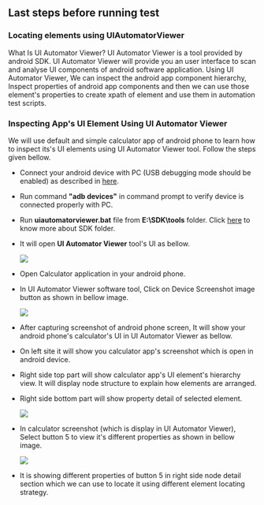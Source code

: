 ## Last steps before running test

### Locating elements using UIAutomatorViewer
What Is UI Automator Viewer?
UI Automator Viewer is a tool provided by android SDK. UI Automator Viewer will provide you an user interface to scan and analyse UI components of android software application. Using UI Automator Viewer, We can inspect the android app component hierarchy, Inspect properties of android app components and then we can use those element's properties to create xpath of element and use them in automation test scripts.

### Inspecting App's UI Element Using UI Automator Viewer
We will use default and simple calculator app of android phone to learn how to inspect its's UI elements using UI Automator Viewer tool. Follow the steps given bellow.

- Connect your android device with PC (USB debugging mode should be enabled) as described in [here](https://github.com/thenishant/Getting_started_with_Mobile_Automation/blob/master/chapter%202/README.md#TostartUSBDebuggingmode).
- Run command **"adb devices"** in command prompt to verify device is connected properly with PC.
- Run **uiautomatorviewer.bat** file from **E:\SDK\tools** folder. Click [here](https://github.com/thenishant/Getting_started_with_Mobile_Automation/blob/master/chapter%202/README) to know more about SDK folder. 

 - It will open **UI Automator Viewer** tool's UI as bellow.

   ![](https://i.imgur.com/OV63zpQ.png)

 - Open Calculator application in your android phone.
 - In UI Automator Viewer software tool, Click on Device Screenshot image button as shown in bellow image.
 
    ![](https://i.imgur.com/nQAM4Pg.png)
    
 - After capturing screenshot of android phone screen, It will show your android phone's calculator's UI in UI Automator Viewer as bellow. 
 - On left site it will show you calculator app's screenshot which is open in android device.
 - Right side top part will show calculator app's UI element's hierarchy view. It will display node structure to explain how elements are arranged.
 - Right side bottom part will show property detail of selected element.
 
     ![](https://i.imgur.com/DgbuNpO.png)

    
 - In calculator screenshot (which is display in UI Automator Viewer), Select button 5 to view it's different properties as shown in bellow image.
    
     ![](https://i.imgur.com/8CtODLI.png)
     
 - It is showing different properties of button 5 in right side node detail section which we can use to locate it using different element locating strategy. 
